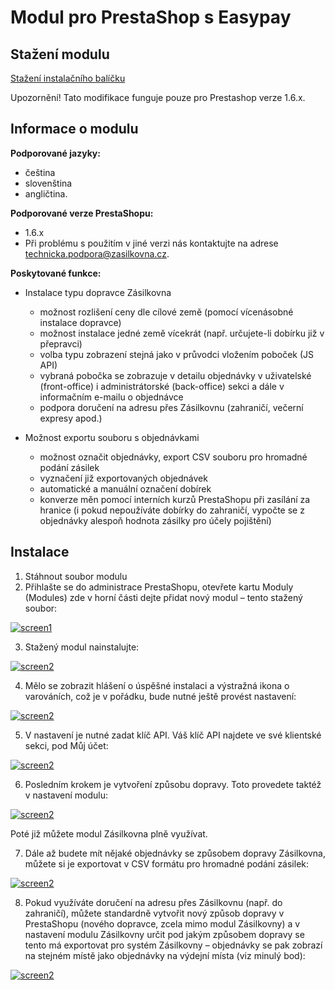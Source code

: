 # Modul pro PrestaShop s Easypay

## Stažení modulu
<a href="https://github.com/Zasilkovna/prestashop/blob/easypay/releases/packetery-latest-easypay.zip">Stažení instalačního balíčku</a>

Upozornění! Tato modifikace funguje pouze pro Prestashop verze 1.6.x.

## Informace o modulu

**Podporované jazyky:**

* čeština
* slovenština
* angličtina.

**Podporované verze PrestaShopu:**

* 1.6.x
* Při problému s použitím v jiné verzi nás kontaktujte na adrese technicka.podpora@zasilkovna.cz.

**Poskytované funkce:**

* Instalace typu dopravce Zásilkovna
  * možnost rozlišení ceny dle cílové země (pomocí vícenásobné instalace dopravce)
  * možnost instalace jedné země vícekrát (např. určujete-li dobírku již v přepravci)
  * volba typu zobrazení stejná jako v průvodci vložením poboček (JS API)
  * vybraná pobočka se zobrazuje v detailu objednávky v uživatelské (front-office) i administrátorské (back-office) sekci a dále v informačním e-mailu o objednávce
  * podpora doručení na adresu přes Zásilkovnu (zahraničí, večerní expresy apod.)

* Možnost exportu souboru s objednávkami
  * možnost označit objednávky, export CSV souboru pro hromadné podání zásilek
  * vyznačení již exportovaných objednávek
  * automatické a manuální označení dobírek
  * konverze měn pomocí interních kurzů PrestaShopu při zasílání za hranice (i pokud nepoužíváte dobírky do zahraničí, vypočte se z objednávky alespoň hodnota zásilky pro účely pojištění)

## Instalace
1. Stáhnout soubor modulu
2. Přihlašte se do administrace PrestaShopu, otevřete kartu Moduly (Modules) zde v horní části dejte přidat nový modul – tento stažený soubor:

  [![screen1](https://raw.githubusercontent.com/Zasilkovna/prestashop/master/doc/img/1-stazeni.png)](https://raw.githubusercontent.com/Zasilkovna/prestashop/master/doc/img/1-stazeni.png)

3. Stažený modul nainstalujte:

  [![screen2](https://raw.githubusercontent.com/Zasilkovna/prestashop/master/doc/img/2-instalace.png)](https://raw.githubusercontent.com/Zasilkovna/prestashop/master/doc/img/2-instalace.png)

4. Mělo se zobrazit hlášení o úspěšné instalaci a výstražná ikona o varováních, což je v pořádku, bude nutné ještě provést nastavení:

  [![screen2](https://raw.githubusercontent.com/Zasilkovna/prestashop/master/doc/img/3-nainstalovano-varovani.png)](https://raw.githubusercontent.com/Zasilkovna/prestashop/master/doc/img/3-nainstalovano-varovani.png)

5. V nastavení je nutné zadat klíč API. Váš klíč API najdete ve své klientské sekci, pod Můj účet:

  [![screen2](https://raw.githubusercontent.com/Zasilkovna/prestashop/master/doc/img/4-klic-api.png)](https://raw.githubusercontent.com/Zasilkovna/prestashop/master/doc/img/4-klic-api.png)

6. Posledním krokem je vytvoření způsobu dopravy. Toto provedete taktéž v nastavení modulu:

  [![screen2](https://raw.githubusercontent.com/Zasilkovna/prestashop/master/doc/img/5-zpusob-dopravy.png)](https://raw.githubusercontent.com/Zasilkovna/prestashop/master/doc/img/5-zpusob-dopravy.png)

  Poté již můžete modul Zásilkovna plně využívat.

7. Dále až budete mít nějaké objednávky se způsobem dopravy Zásilkovna, můžete si je exportovat v CSV formátu pro hromadné podání zásilek:

  [![screen2](https://raw.githubusercontent.com/Zasilkovna/prestashop/master/doc/img/6-export-objednavek.png)](https://raw.githubusercontent.com/Zasilkovna/prestashop/master/doc/img/6-export-objednavek.png)

8. Pokud využíváte doručení na adresu přes Zásilkovnu (např. do zahraničí), můžete standardně vytvořit nový způsob dopravy v PrestaShopu (nového dopravce, zcela mimo modul Zásilkovny) a v nastavení modulu Zásilkovny určit pod jakým způsobem dopravy se tento má exportovat pro systém Zásilkovny – objednávky se pak zobrazí na stejném místě jako objednávky na výdejní místa (viz minulý bod):

  [![screen2](https://raw.githubusercontent.com/Zasilkovna/prestashop/master/doc/img/7-doruceni-na-adresu.png)](https://raw.githubusercontent.com/Zasilkovna/prestashop/master/doc/img/7-doruceni-na-adresu.png)
